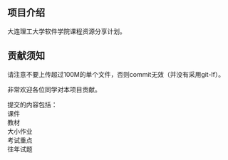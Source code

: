 ## 项目介绍
大连理工大学软件学院课程资源分享计划。  

## 贡献须知
请注意不要上传超过100M的单个文件，否则commit无效（并没有采用git-lf）。  

非常欢迎各位同学对本项目贡献。  

提交的内容包括：  
课件  
教材  
大小作业  
考试重点  
往年试题  

